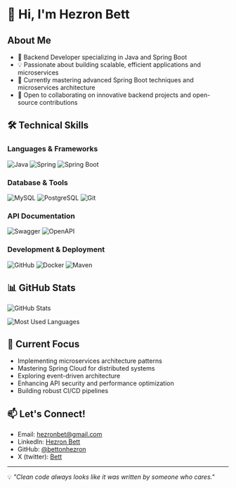 # 👋 Hi, I'm Hezron Bett

## About Me
- 🚀 Backend Developer specializing in Java and Spring Boot
- 💡 Passionate about building scalable, efficient applications and microservices
- 🌱 Currently mastering advanced Spring Boot techniques and microservices architecture
- 🤝 Open to collaborating on innovative backend projects and open-source contributions


## 🛠️ Technical Skills

### Languages & Frameworks
![Java](https://img.shields.io/badge/Java-ED8B00?style=for-the-badge&logo=openjdk&logoColor=white)
![Spring](https://img.shields.io/badge/Spring-6DB33F?style=for-the-badge&logo=spring&logoColor=white)
![Spring Boot](https://img.shields.io/badge/Spring_Boot-6DB33F?style=for-the-badge&logo=spring-boot&logoColor=white)

### Database & Tools
![MySQL](https://img.shields.io/badge/MySQL-005C84?style=for-the-badge&logo=mysql&logoColor=white)
![PostgreSQL](https://img.shields.io/badge/PostgreSQL-316192?style=for-the-badge&logo=postgresql&logoColor=white)
![Git](https://img.shields.io/badge/GIT-E44C30?style=for-the-badge&logo=git&logoColor=white)

### API Documentation
![Swagger](https://img.shields.io/badge/Swagger-85EA2D?style=for-the-badge&logo=swagger&logoColor=black)
![OpenAPI](https://img.shields.io/badge/OpenAPI-6BA539?style=for-the-badge&logo=openapi-initiative&logoColor=white)


### Development & Deployment
![GitHub](https://img.shields.io/badge/GitHub-100000?style=for-the-badge&logo=github&logoColor=white)
![Docker](https://img.shields.io/badge/Docker-2496ED?style=for-the-badge&logo=docker&logoColor=white)
![Maven](https://img.shields.io/badge/Maven-C71A36?style=for-the-badge&logo=apache-maven&logoColor=white)

## 📊 GitHub Stats

![GitHub Stats](https://github-readme-stats.vercel.app/api?username=bettonhezron&count_private=true&show_icons=true&theme=tokyonight&include_all_commits=true)

![Most Used Languages](https://github-readme-stats.vercel.app/api/top-langs/?username=bettonhezron&layout=compact&theme=tokyonight&hide=html,css&langs_count=6)

<!-- [![GitHub Streak](https://streak-stats.demolab.com/?user=bettonhezron&theme=tokyonight)](https://git.io/streak-stats) -->

## 🎯 Current Focus
- Implementing microservices architecture patterns
- Mastering Spring Cloud for distributed systems
- Exploring event-driven architecture
- Enhancing API security and performance optimization
- Building robust CI/CD pipelines

## 📫 Let's Connect!
- Email: [hezronbet@gmail.com](mailto:hezronbet@gmail.com)
- LinkedIn: [Hezron Bett](https://www.linkedin.com/in/hezron-bett-7150b7244) 
- GitHub: [@bettonhezron](https://github.com/bettonhezron)
- X (twitter): [Bett](https://x.com/Kip_n_)

---

💡 *"Clean code always looks like it was written by someone who cares."*

<!-- 
To make the stats more accurate:
1. Add your GitHub token to the stats URL (privately)
2. Include &include_all_commits=true in the stats URL
3. Update the hiding of specific languages in top-langs if needed
4. Consider adding custom repository pins for your best projects
-->
